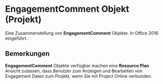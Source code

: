 
# EngagementComment Objekt (Projekt)

Eine Zusammenstellung von  **EngagementComment** Objekte. In Office 2016 eingeführt.


## Bemerkungen

 **EngagementComment** Objekte verfügbar machen eine **Resource Plan** Ansicht zulassen, dass Benutzer zum Anzeigen und Bearbeiten von Engagement Daten zum Projekt, wenn Sie mit Project Online verbunden.

